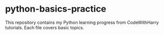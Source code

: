 # python-basics-practice
This repository contains my Python learning progress from CodeWithHarry tutorials.
Each file covers basic topics.
